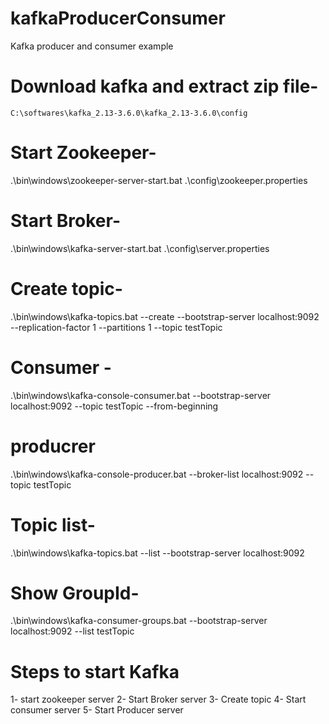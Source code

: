 # kafkaProducerConsumer
Kafka producer and consumer example

# Download kafka and extract zip file-
	C:\softwares\kafka_2.13-3.6.0\kafka_2.13-3.6.0\config
# Start Zookeeper-
.\bin\windows\zookeeper-server-start.bat .\config\zookeeper.properties

# Start Broker-
.\bin\windows\kafka-server-start.bat .\config\server.properties


# Create topic-
.\bin\windows\kafka-topics.bat --create --bootstrap-server localhost:9092 --replication-factor 1 --partitions 1 --topic testTopic

# Consumer -
.\bin\windows\kafka-console-consumer.bat --bootstrap-server localhost:9092 --topic testTopic --from-beginning

# producrer	
.\bin\windows\kafka-console-producer.bat --broker-list localhost:9092 --topic testTopic


# Topic list- 
.\bin\windows\kafka-topics.bat --list --bootstrap-server localhost:9092

# Show GroupId-
.\bin\windows\kafka-consumer-groups.bat --bootstrap-server localhost:9092 --list testTopic

# Steps to start Kafka
1- start zookeeper server
2- Start Broker server
3- Create topic
4- Start consumer server
5- Start Producer server
